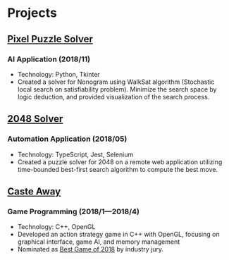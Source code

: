 # Projects
## [Pixel Puzzle Solver](https://github.com/UBCSamSung/Pixel-Puzzle-Solver)
### AI Application (2018/11)
* Technology: Python, Tkinter
* Created a solver for Nonogram using WalkSat algorithm (Stochastic local search on satisfiability problem). Minimize
the search space by logic deduction, and provided visualization of the search process.

## [2048 Solver](https://github.com/UBCSamSung/2048-WebDriver-Solver)
### Automation Application (2018/05)
* Technology: TypeScript, Jest, Selenium
* Created a puzzle solver for 2048 on a remote web application utilizing time-bounded best-first search algorithm to
compute the best move.

## [Caste Away](https://github.com/ggu/CPSC436D)
### Game Programming (2018/1—2018/4)
* Technology: C++, OpenGL
* Developed an action strategy game in C++ with OpenGL, focusing on graphical interface, game AI, and memory
management
* Nominated as [Best Game of 2018](https://www.cs.ubc.ca/~sheffa/games_course/previous/previous_games.html) by industry jury.
